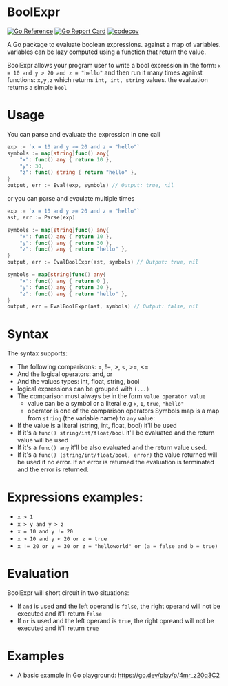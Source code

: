 # BoolExpr

[![Go Reference](https://pkg.go.dev/badge/github.com/emad-elsaid/boolexpr.svg)](https://pkg.go.dev/github.com/emad-elsaid/boolexpr)
[![Go Report Card](https://goreportcard.com/badge/github.com/emad-elsaid/boolexpr)](https://goreportcard.com/report/github.com/emad-elsaid/boolexpr)
[![codecov](https://codecov.io/gh/emad-elsaid/boolexpr/graph/badge.svg?token=QBXTR1XRD6)](https://codecov.io/gh/emad-elsaid/boolexpr)

A Go package to evaluate boolean expressions. against a map of variables. variables can be lazy computed using a function that return the value.

BoolExpr allows your program user to write a bool expression in the form: `x = 10 and y > 20 and z = "hello"` and then run it many times against functions: `x,y,z` which returns `int, int, string` values. the evaluation returns a simple `bool`

# Usage

You can parse and evaluate the expression in one call
```go
exp := `x = 10 and y >= 20 and z = "hello"`
symbols := map[string]func() any{
    "x": func() any { return 10 },
    "y": 30,
    "z": func() string { return "hello" },
}
output, err := Eval(exp, symbols) // Output: true, nil
```

or you can parse and evaulate multiple times

```go
exp := `x = 10 and y >= 20 and z = "hello"`
ast, err := Parse(exp)

symbols := map[string]func() any{
    "x": func() any { return 10 },
    "y": func() any { return 30 },
    "z": func() any { return "hello" },
}
output, err := EvalBoolExpr(ast, symbols) // Output: true, nil

symbols = map[string]func() any{
    "x": func() any { return 0 },
    "y": func() any { return 30 },
    "z": func() any { return "hello" },
}
output, err = EvalBoolExpr(ast, symbols) // Output: false, nil
```

# Syntax

The syntax supports:

* The following comparisons: =, !=, >, <, >=, <=
* And the logical operators: and, or
* And the values types: int, float, string, bool
* logical expressions can be grouped with `(...)`
* The comparison must always be in the form `value operator value`
  * value can be a symbol or a literal e.g `x`, `1`, `true`, `"hello"`
  * operator is one of the comparison operators
Symbols map is a map from `string` (the variable name) to `any` value:
* If the value is a literal (string, int, float, bool) it'll be used
* If it's a `func() string/int/float/bool` it'll be evaluated and the return value will be used
* If it's a `func() any` it'll be also evaluated and the return value used.
* If it's a `func() (string/int/float/bool, error)` the value returned will be used if no error. If an error is returned the evaluation is terminated and the error is returned.

# Expressions examples:

* `x > 1`
* `x > y and y > z`
* `x = 10 and y != 20`
* `x > 10 and y < 20 or z = true`
* `x != 20 or y = 30 or z = "helloworld" or (a = false and b = true)`

# Evaluation

BoolExpr will short circuit in two situations:

* If `and` is used and the left operand is `false`, the right operand will not be executed and it'll return `false`
* If `or` is used and the left operand is `true`, the right opreand will not be executed and it'll return `true`

# Examples

* A basic example in Go playground: https://go.dev/play/p/4mr_z20q3C2
